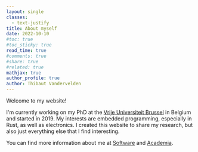 ```yaml
---
layout: single
classes: 
  - text-justify
title: About myself
date: 2022-10-10
#toc: true
#toc_sticky: true
read_time: true
#comments: true
#share: true
#related: true
mathjax: true
author_profile: true
author: Thibaut Vandervelden
---
```


Welcome to my website!

I'm currently working on my PhD at the <i class="fa-solid fa-building-columns"></i> [Vrije Universiteit Brussel][vub] in Belgium
and started in 2019.
My interests are embedded programming, especially in Rust, as well as electronics.
I created this website to share my research, but also just everything else that I find interesting.

You can find more information about me at [Software](/software) and [Academia](/academia).

[vub]: https://www.vub.be/
